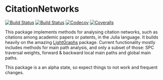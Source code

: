# CitationNetworks

[![Build Status](https://travis-ci.com/jfb-h/CitationNetworks.jl.svg?branch=master)](https://travis-ci.com/jfb-h/CitationNetworks.jl)
[![Build Status](https://ci.appveyor.com/api/projects/status/github/jfb-h/CitationNetworks.jl?svg=true)](https://ci.appveyor.com/project/jfb-h/CitationNetworks-jl)
[![Codecov](https://codecov.io/gh/jfb-h/CitationNetworks.jl/branch/master/graph/badge.svg)](https://codecov.io/gh/jfb-h/CitationNetworks.jl)
[![Coveralls](https://coveralls.io/repos/github/jfb-h/CitationNetworks.jl/badge.svg?branch=master)](https://coveralls.io/github/jfb-h/CitationNetworks.jl?branch=master)

This package implements methods for analysing citation networks, such as citations among academic papers or patents, in the Julia language. It builds heavily on the amazing [LightGraphs](https://github.com/JuliaGraphs/LightGraphs.jl) package. Current functionality mostly includes methods for main path analysis, and only a subset of those: SPC traversal weights, forward & backward local main paths and global main paths.

This package is a an alpha state, so expect things to not work and frequent changes.
